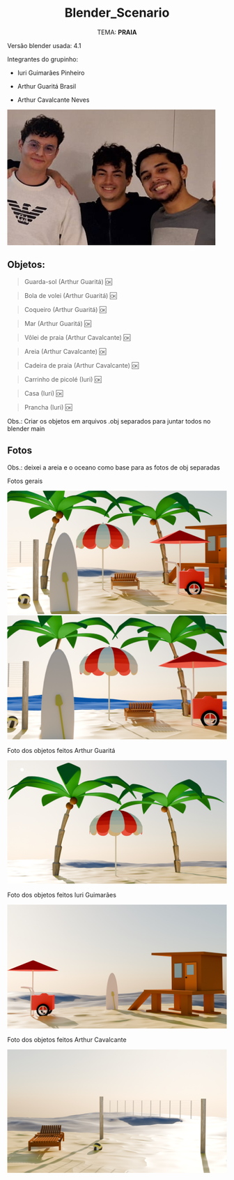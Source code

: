 <div align="center">

# Blender_Scenario

TEMA: **PRAIA**

</div>

Versão blender usada: 4.1

Integrantes do grupinho:

- Iuri Guimarães Pinheiro 

- Arthur Guaritá Brasil

- Arthur Cavalcante Neves

![Todos os objetos na praia](img/ad.png)

## Objetos:

> Guarda-sol (Arthur Guaritá)  :ok:

> Bola de volei (Arthur Guaritá) :ok:

> Coqueiro (Arthur Guaritá) :ok:

> Mar (Arthur Guaritá) :ok:


> Vôlei de praia (Arthur Cavalcante) :ok:

> Areia (Arthur Cavalcante) :ok:

> Cadeira de praia (Arthur Cavalcante) :ok:


> Carrinho de picolé (Iuri) :ok:

> Casa (Iuri) :ok:

> Prancha (Iuri) :ok:


Obs.: Criar os objetos em arquivos .obj separados para juntar todos no blender main

## Fotos

Obs.: deixei a areia e o oceano como base para as fotos de obj separadas

Fotos gerais

![Todos os objetos na praia](img/praiaAll.png)
![Todos os objetos na praia](img/geral.png)

Foto dos objetos feitos Arthur Guaritá

![Todos os objetos na praia](img/arthurg.png)

Foto dos objetos feitos Iuri Guimarães

![Todos os objetos na praia](img/iuri.png)

Foto dos objetos feitos Arthur Cavalcante

![Todos os objetos na praia](img/tutu.png)